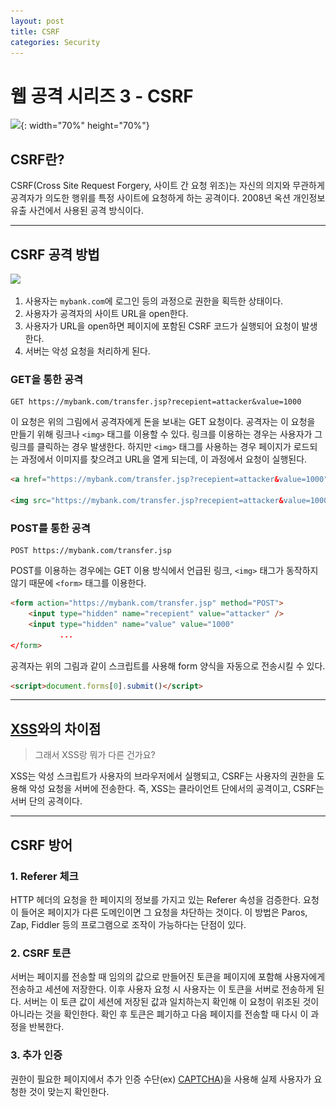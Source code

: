 ```yaml
---
layout: post
title: CSRF
categories: Security
---
```


# 웹 공격 시리즈 3 - CSRF

![](..\..\images\csrf.png){: width="70%" height="70%"}

## CSRF란?

CSRF(Cross Site Request Forgery, 사이트 간 요청 위조)는 자신의 의지와 무관하게 공격자가 의도한 행위를 특정 사이트에 요청하게 하는 공격이다. 2008년 옥션 개인정보 유출 사건에서 사용된 공격 방식이다.

---





## CSRF 공격 방법

![](..\..\images\CSRF2.png)

1. 사용자는 `mybank.com`에 로그인 등의 과정으로 권한을 획득한 상태이다.
2. 사용자가 공격자의 사이트 URL을 open한다.
3. 사용자가 URL을 open하면 페이지에 포함된 CSRF 코드가 실행되어 요청이 발생한다.
4. 서버는 악성 요청을 처리하게 된다.



### GET을 통한 공격

```
GET https://mybank.com/transfer.jsp?recepient=attacker&value=1000
```

이 요청은 위의 그림에서 공격자에게 돈을 보내는 GET 요청이다. 공격자는 이 요청을 만들기 위해 링크나 `<img>` 태그를 이용할 수 있다. 링크를 이용하는 경우는 사용자가 그 링크를 클릭하는 경우 발생한다. 하지만 `<img>` 태그를 사용하는 경우 페이지가 로드되는 과정에서 이미지를 찾으려고 URL을 열게 되는데, 이 과정에서 요청이 실행된다.

```html
<a href="https://mybank.com/transfer.jsp?recepient=attacker&value=1000"></a>            //링크 이용

<img src="https://mybank.com/transfer.jsp?recepient=attacker&value=1000" />
```



### POST를 통한 공격

```
POST https://mybank.com/transfer.jsp
```

POST를 이용하는 경우에는 GET 이용 방식에서 언급된 링크, `<img>` 태그가 동작하지 않기 때문에 `<form>` 태그를 이용한다.

```html
<form action="https://mybank.com/transfer.jsp" method="POST">
    <input type="hidden" name="recepient" value="attacker" />
    <input type="hidden" name="value" value="1000"
           ...
</form>
```

공격자는 위의 그림과 같이 스크립트를 사용해 form 양식을 자동으로 전송시킬 수 있다.

```html
<script>document.forms[0].submit()</script>
```

---





## [XSS](./2021-11-29-xss.md)와의 차이점

> 그래서 XSS랑 뭐가 다른 건가요?

XSS는 악성 스크립트가 사용자의 브라우저에서 실행되고, CSRF는 사용자의 권한을 도용해 악성 요청을 서버에 전송한다. 즉, XSS는 클라이언트 단에서의 공격이고, CSRF는 서버 단의 공격이다.

---





## CSRF 방어

### 1. Referer 체크

HTTP 헤더의 요청을 한 페이지의 정보를 가지고 있는 Referer 속성을 검증한다. 요청이 들어온 페이지가 다른 도메인이면 그 요청을 차단하는 것이다. 이 방법은 Paros, Zap, Fiddler 등의 프로그램으로 조작이 가능하다는 단점이 있다.



### 2. CSRF 토큰

서버는 페이지를 전송할 때 임의의 값으로 만들어진 토큰을 페이지에 포함해 사용자에게 전송하고 세션에 저장한다. 이후 사용자 요청 시 사용자는 이 토큰을 서버로 전송하게 된다. 서버는 이 토큰 값이 세션에 저장된 값과 일치하는지 확인해 이 요청이 위조된 것이 아니라는 것을 확인한다. 확인 후 토큰은 폐기하고 다음 페이지를 전송할 때 다시 이 과정을 반복한다.

 

### 3. 추가 인증

권한이 필요한 페이지에서 추가 인증 수단(ex) [CAPTCHA](https://ko.wikipedia.org/wiki/CAPTCHA))을 사용해 실제 사용자가 요청한 것이 맞는지 확인한다.

